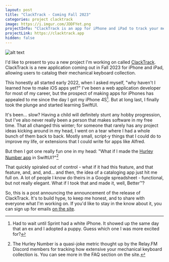 ```yaml
---
layout: post
title: "ClackTrack - Coming Fall 2023"
categories: project clacktrack
image: https://i.imgur.com/JDDFYet.png
projectInfo: "ClackTrack is an app for iPhone and iPad to track your mechanical keyboard collection. Track your keyboards, switches, keycaps, and accessories, as either individual components or assembled boards."
projectLink: https://clacktrack.app
hidden: false
---
```


![alt text][headerImg]

I'd like to present to you a new project I'm working on called [ClackTrack][clacktrack]. ClackTrack is a new application coming out in Fall 2023 for iPhone and iPad, allowing users to catalog their mechanical keyboard collection.

<!-- more -->

This honestly all started early 2022, when I asked myself, "why haven't I learned how to make iOS apps yet?" I've been a web application developer for most of my career, but the prospect of making apps for iPhones has appealed to me since the day I got my iPhone 4S[^1]. But at long last, I finally took the plunge and started learning SwiftUI.

[^1]: Had to wait until Sprint had a white iPhone. It showed up the same day that an ex and I adopted a puppy. Guess which one I was more excited for?

It's been... slow? Having a child will definitely stunt any hobby progression, but I've also never really been a person that makes software in my free time. That all changed this winter; for someone that rarely has any project ideas kicking around in my head, I went on a tear where I had a whole bunch of them back to back. Mostly small, script-y things that I could do to improve my life, or extensions that I could write for apps like Alfred.

But then I got one really fun one in my head: "What if I made the [Hurley Number app][hurley] in SwiftUI?"[^2]

[^2]: The Hurley Number is a quasi-joke metric thought up by the Relay.FM Discord members for tracking how extensive your mechanical keyboard collection is. You can see more in the FAQ section on the site.

That quickly spiraled out of control - what if it had this feature, and that feature, and, and, and... and then, the idea of a cataloging app just hit me full on. A lot of people I know do theirs in a Google spreadsheet - functional, but not really elegant. What if I took that and made it, well, Better™?

So, this is a post announcing the announcement of the release of ClackTrack. It's to build hype, to keep me honest, and to share with everyone what I'm working on. If you'd like to stay in the know about it, you can sign up for emails [on the site][clacktrack].

[headerImg]: https://i.imgur.com/JDDFYet.png "ClackTrack - Catalog your mechanical keyboard collection"
[clacktrack]: https://clacktrack.app
[hurley]: https://hurleynumber.com
